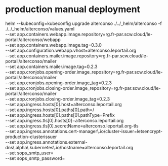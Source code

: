 # production manual deployment
helm --kubeconfig=kubeconfig upgrade alterconso ./../_helm/alterconso -f ./../_helm/alterconso/values.yaml \
  --set app.containers.webapp.image.repository=rg.fr-par.scw.cloud/le-portail/alterconso/webapp \
  --set app.containers.webapp.image.tag=0.3.0 \
  --set app.configuration.webapp.vhost=alterconso.leportail.org \
  --set app.containers.mailer.image.repository=rg.fr-par.scw.cloud/le-portail/alterconso/mailer \
  --set app.containers.mailer.image.tag=0.2.3 \
  --set app.cronjobs.opening-order.image_repository=rg.fr-par.scw.cloud/le-portail/alterconso/mailer \
  --set app.cronjobs.opening-order.image_tag=0.2.3 \
  --set app.cronjobs.closing-order.image_repository=rg.fr-par.scw.cloud/le-portail/alterconso/mailer \
  --set app.cronjobs.closing-order.image_tag=0.2.3 \
  --set app.ingress.hosts[0].host=alterconso.leportail.org \
  --set app.ingress.hosts[0].paths[0].path=/ \
  --set app.ingress.hosts[0].paths[0].pathType=Prefix \
  --set app.ingress.tls[0].hosts[0]=alterconso.leportail.org \
  --set app.ingress.tls[0].secretName=alterconso.leportail.org-tls \
  --set app.ingress.annotations.cert-manager\\.io/cluster-issuer=letsencrypt-production-clusterissuer \
  --set app.ingress.annotations.external-dns\\.alpha\\.kubernetes\\.io/hostname=alterconso.leportail.org \
  --set sops_smtp_user= \
  --set sops_smtp_password=
